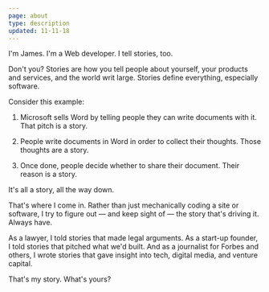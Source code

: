 ```yaml
---
page: about
type: description
updated: 11-11-18
---
```


I'm James. I'm a Web developer. I tell stories, too.

Don't you? Stories are how you tell people about yourself, your products and services, and the world writ large. Stories define everything, especially software. 

Consider this example:

1. Microsoft sells Word by telling people they can write documents with it. 
    That pitch is a story.  

2. People write documents in Word in order to collect their thoughts. 
    Those thoughts are a story.

3. Once done, people decide whether to share their document. 
    Their reason is a story.

It's all a story, all the way down. 

That's where I come in. Rather than just mechanically coding a site or software, I try to figure out — and keep sight of — the story that's driving it. Always have.

As a lawyer, I told stories that made legal arguments. As a start-up founder, I told stories that pitched what we'd built. And as a journalist for Forbes and others, I wrote stories that gave insight into tech, digital media, and venture capital. 

That's my story. What's yours?

